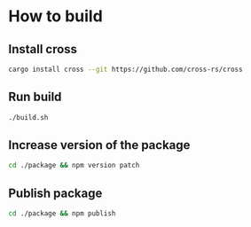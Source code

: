 # How to build

## Install cross

```sh
cargo install cross --git https://github.com/cross-rs/cross
```

## Run build

```sh
./build.sh
```

## Increase version of the package

```sh
cd ./package && npm version patch
```

## Publish package 

```sh
cd ./package && npm publish
```